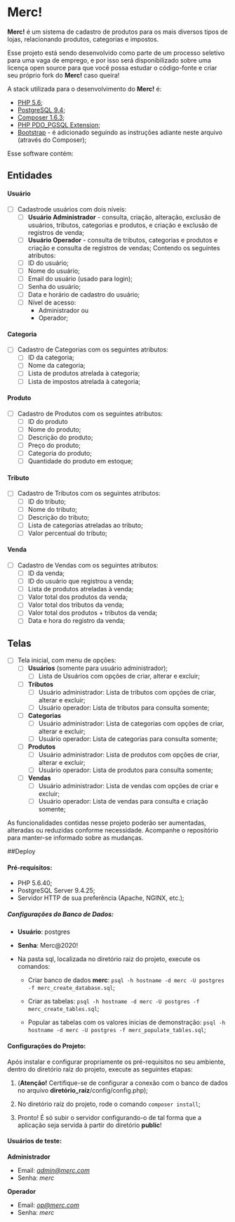 # Merc!

**Merc!** é um sistema de cadastro de produtos para os mais diversos tipos de lojas, relacionando produtos, categorias e impostos.

Esse projeto está sendo desenvolvido como parte de um processo seletivo para uma vaga de emprego, e por isso será disponibilizado sobre uma licença open source para que você possa estudar o código-fonte e criar seu próprio fork do **Merc!** caso queira!

A stack utilizada para o desenvolvimento do **Merc!** é:

* [PHP 5.6](https://www.php.net/releases/5_6_0.php);
* [PostgreSQL 9.4](https://www.postgresql.org/);
* [Composer 1.6.3](https://getcomposer.org/);
* [PHP PDO_PGSQL Extension](https://www.php.net/manual/en/ref.pdo-pgsql.php);
* [Bootstrap](https://getbootstrap.com/) - é adicionado seguindo as instruções adiante neste arquivo (através do Composer);

Esse software contém:

## Entidades

#### Usuário
- [ ] Cadastrode usuários com dois níveis:
	- [ ] **Usuário Administrador** - consulta, criação, alteração, exclusão de usuários, 
			tributos, categorias e produtos, e criação e exclusão de registros de venda;
	- [ ] **Usuário Operador** - consulta de tributos, categorias e produtos
			e criação e consulta de registros de vendas;
Contendo os seguintes atributos:
	- [ ] ID do usuário;
	- [ ] Nome do usuário;
	- [ ] Email do usuário (usado para login);
	- [ ] Senha do usuário;
	- [ ] Data e horário de cadastro do usuário;
	- [ ] Nível de acesso:
		- Administrador ou
		- Operador;


#### Categoria
- [ ] Cadastro de Categorias com os seguintes atributos:
	- [ ] ID da categoria;
	- [ ] Nome da categoria;
	- [ ] Lista de produtos atrelada à categoria;
	- [ ] Lista de impostos atrelada à categoria;

#### Produto
- [ ] Cadastro de Produtos com os seguintes atributos:
	- [ ] ID do produto
	- [ ] Nome do produto;
	- [ ] Descrição do produto;
	- [ ] Preço do produto;
	- [ ] Categoria do produto;
	- [ ] Quantidade do produto em estoque;

#### Tributo
- [ ] Cadastro de Tributos com os seguintes atributos:
	- [ ] ID do tributo;
	- [ ] Nome do tributo;
	- [ ] Descrição do tributo;
	- [ ] Lista de categorias atreladas ao tributo;
	- [ ] Valor percentual do tributo;

#### Venda
- [ ] Cadastro de Vendas com os seguintes atributos:
	- [ ] ID da venda;
	- [ ] ID do usuário que registrou a venda;
	- [ ] Lista de produtos atreladas à venda;
	- [ ] Valor total dos produtos da venda;
	- [ ] Valor total dos tributos da venda;
	- [ ] Valor total dos produtos + tributos da venda;
	- [ ] Data e hora do registro da venda;

## Telas

- [ ] Tela inicial, com menu de opções:
	- [ ] **Usuários** (somente para usuário administrador);
		- [ ] Lista de Usuários com opções de criar, alterar e excluir;
	- [ ] **Tributos**
		- [ ] Usuário administrador: Lista de tributos com opções de criar, alterar e excluir;
		- [ ] Usuário operador: Lista de tributos para consulta somente;
	- [ ] **Categorias**
		- [ ] Usuário administrador: Lista de categorias com opções de criar, alterar e excluir;
		- [ ] Usuário operador: Lista de categorias para consulta somente;
	- [ ] **Produtos**
		- [ ] Usuário administrador: Lista de produtos com opções de criar, alterar e excluir;
		- [ ] Usuário operador: Lista de produtos para consulta somente;
	- [ ] **Vendas**
		- [ ] Usuário administrador: Lista de vendas com opções de criar e excluir;
		- [ ] Usuário operador: Lista de vendas para consulta e criação somente;

As funcionalidades contidas nesse projeto poderão ser aumentadas, alteradas ou reduzidas conforme necessidade.
Acompanhe o repositório para manter-se informado sobre as mudanças.

##Deploy

#### Pré-requisitos:

- PHP 5.6.40;
- PostgreSQL Server 9.4.25;
- Servidor HTTP de sua preferência (Apache, NGINX, etc.);

##### Configurações do Banco de Dados:

- **Usuário**: postgres
- **Senha**: Merc@2020!

- Na pasta sql, localizada no diretório raiz do projeto, execute os comandos:
	- Criar banco de dados **merc**:
		`psql -h hostname -d merc -U postgres -f merc_create_database.sql`;
	
	- Criar as tabelas:
	`psql -h hostname -d merc -U postgres -f merc_create_tables.sql`;

	- Popular as tabelas com os valores inicias de demonstração:
	`psql -h hostname -d merc -U postgres -f merc_populate_tables.sql`;

#### Configurações do Projeto:

Após instalar e configurar propriamente os pré-requisitos no seu ambiente,
dentro do diretório raíz do projeto, execute as seguintes etapas:

1. (**Atenção!** Certifique-se de configurar a conexão com o banco de dados no arquivo **diretório_raíz**/config/config.php);

2. No diretório raíz do projeto, rode o comando `composer install`;

3. Pronto! É só subir o servidor configurando-o de tal forma que a aplicação seja servida à partir do diretório **public**!


#### Usuários de teste:

**Administrador**
- Email: *admin@merc.com*
- Senha: *merc*

**Operador**
- Email: *op@merc.com*
- Senha: *merc*
